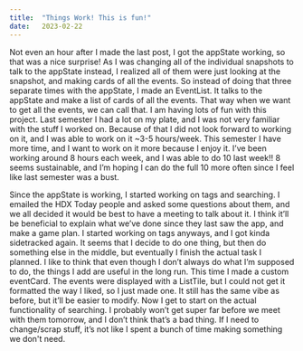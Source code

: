 ```yaml
---
title:  "Things Work! This is fun!"
date:   2023-02-22
---
```


Not even an hour after I made the last post, I got the appState working, so that was a nice surprise! As I was changing all of the individual snapshots to talk to the appState instead, I realized all of them were just looking at the snapshot, and making cards of all the events. So instead of doing that three separate times with the appState, I made an EventList. It talks to the appState and make a list of cards of all the events. That way when we want to get all the events, we can call that. I am having lots of fun with this project. Last semester I had a lot on my plate, and I was not very familiar with the stuff I worked on. Because of that I did not look forward to working on it, and I was able to work on it ~3-5 hours/week. This semester I have more time, and I want to work on it more because I enjoy it. I’ve been working around 8 hours each week, and I was able to do 10 last week!! 8 seems sustainable, and I’m hoping I can do the full 10 more often since I feel like last semester was a bust.

Since the appState is working, I started working on tags and searching. I emailed the HDX Today people and asked some questions about them, and we all decided it would be best to have a meeting to talk about it. I think it’ll be beneficial to explain what we’ve done since they last saw the app, and make a game plan. I started working on tags anyways, and I got kinda sidetracked again. It seems that I decide to do one thing, but then do something else in the middle, but eventually I finish the actual task I planned. I like to think that even though I don’t always do what I’m supposed to do, the things I add are useful in the long run. This time I made a custom eventCard. The events were displayed with a ListTile, but I could not get it formatted the way I liked, so I just made one. It still has the same vibe as before, but it’ll be easier to modify. Now I get to start on the actual functionality of searching. I probably won’t get super far before we meet with them tomorrow, and I don’t think that’s a bad thing. If I need to change/scrap stuff, it’s not like I spent a bunch of time making something we don't need. 